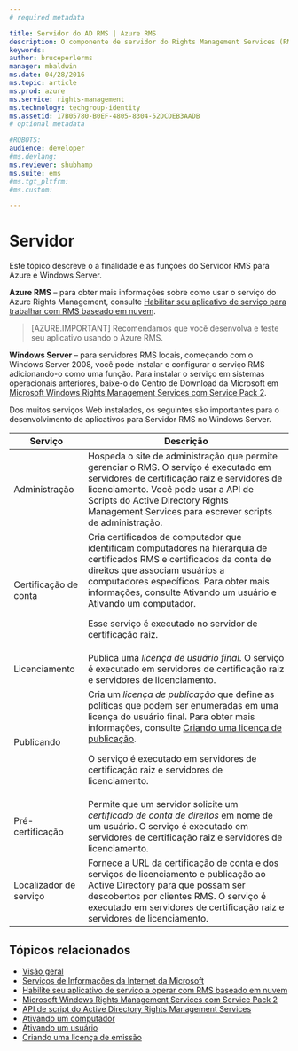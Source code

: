 ```yaml
---
# required metadata

title: Servidor do AD RMS | Azure RMS
description: O componente de servidor do Rights Management Services (RMS) é implementado por um conjunto de serviços Web executados nos Serviços de Informações da Internet da Microsoft.
keywords:
author: bruceperlerms
manager: mbaldwin
ms.date: 04/28/2016
ms.topic: article
ms.prod: azure
ms.service: rights-management
ms.technology: techgroup-identity
ms.assetid: 17B05780-B0EF-4805-8304-52DCDEB3AADB
# optional metadata

#ROBOTS:
audience: developer
#ms.devlang:
ms.reviewer: shubhamp
ms.suite: ems
#ms.tgt_pltfrm:
#ms.custom:

---
```


# Servidor

Este tópico descreve o a finalidade e as funções do Servidor RMS para Azure e Windows Server.

**Azure RMS** – para obter mais informações sobre como usar o serviço do Azure Rights Management, consulte [Habilitar seu aplicativo de serviço para trabalhar com RMS baseado em nuvem](how-to-use-file-api-with-aadrm-cloud.md).

> [AZURE.IMPORTANT] Recomendamos que você desenvolva e teste seu aplicativo usando o Azure RMS.

**Windows Server** – para servidores RMS locais, começando com o Windows Server 2008, você pode instalar e configurar o serviço RMS adicionando-o como uma função. Para instalar o serviço em sistemas operacionais anteriores, baixe-o do Centro de Download da Microsoft em [Microsoft Windows Rights Management Services com Service Pack 2](http://www.microsoft.com/download/en/details.aspx?id=4909).

Dos muitos serviços Web instalados, os seguintes são importantes para o desenvolvimento de aplicativos para Servidor RMS no Windows Server.

| Serviço | Descrição |
|---------|-------------|
| Administração | Hospeda o site de administração que permite gerenciar o RMS. O serviço é executado em servidores de certificação raiz e servidores de licenciamento. Você pode usar a API de Scripts do Active Directory Rights Management Services para escrever scripts de administração.|
| Certificação de conta |Cria certificados de computador que identificam computadores na hierarquia de certificados RMS e certificados da conta de direitos que associam usuários a computadores específicos. Para obter mais informações, consulte Ativando um usuário e Ativando um computador.<p><p>Esse serviço é executado no servidor de certificação raiz. |
|Licenciamento | Publica uma *licença de usuário final*. O serviço é executado em servidores de certificação raiz e servidores de licenciamento.|
|Publicando | Cria um *licença de publicação* que define as políticas que podem ser enumeradas em uma licença do usuário final. Para obter mais informações, consulte [Criando uma licença de publicação](https://msdn.microsoft.com/library/Aa362355).<p><p>O serviço é executado em servidores de certificação raiz e servidores de licenciamento.|
|Pré-certificação | Permite que um servidor solicite um *certificado de conta de direitos* em nome de um usuário. O serviço é executado em servidores de certificação raiz e servidores de licenciamento.|
|Localizador de serviço | Fornece a URL da certificação de conta e dos serviços de licenciamento e publicação ao Active Directory para que possam ser descobertos por clientes RMS. O serviço é executado em servidores de certificação raiz e servidores de licenciamento.|

## Tópicos relacionados ##
* [Visão geral](ad-rms-overview.md)
* [Serviços de Informações da Internet da Microsoft](http://www.iis.net/overview)
* [Habilite seu aplicativo de serviço a operar com RMS baseado em nuvem](how-to-use-file-api-with-aadrm-cloud.md)
* [Microsoft Windows Rights Management Services com Service Pack 2](http://www.microsoft.com/download/en/details.aspx?id=4909)
* [API de script do Active Directory Rights Management Services](https://msdn.microsoft.com/library/Bb968797)
* [Ativando um computador](https://msdn.microsoft.com/library/Cc530377)
* [Ativando um usuário](https://msdn.microsoft.com/library/Cc530378)
* [Criando uma licença de emissão](https://msdn.microsoft.com/library/Aa362355)

 

 


<!--HONumber=Jun16_HO2-->


